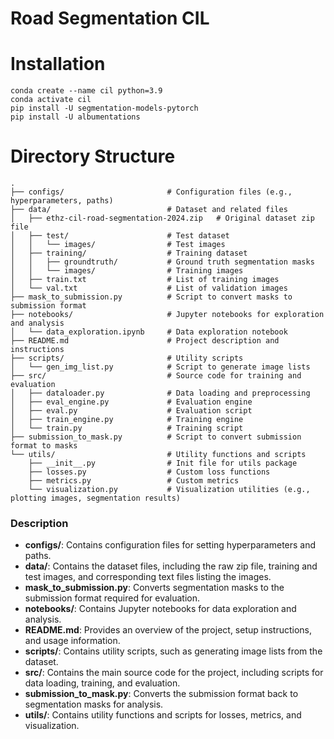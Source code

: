# Road Segmentation CIL

# Installation
```
conda create --name cil python=3.9
conda activate cil
pip install -U segmentation-models-pytorch
pip install -U albumentations
```

# Directory Structure
```
.
├── configs/                       # Configuration files (e.g., hyperparameters, paths)
├── data/                          # Dataset and related files
│   ├── ethz-cil-road-segmentation-2024.zip   # Original dataset zip file
│   ├── test/                      # Test dataset
│   │   └── images/                # Test images
│   ├── training/                  # Training dataset
│   │   ├── groundtruth/           # Ground truth segmentation masks
│   │   └── images/                # Training images
│   ├── train.txt                  # List of training images
│   └── val.txt                    # List of validation images
├── mask_to_submission.py          # Script to convert masks to submission format
├── notebooks/                     # Jupyter notebooks for exploration and analysis
│   └── data_exploration.ipynb     # Data exploration notebook
├── README.md                      # Project description and instructions
├── scripts/                       # Utility scripts
│   └── gen_img_list.py            # Script to generate image lists
├── src/                           # Source code for training and evaluation
│   ├── dataloader.py              # Data loading and preprocessing
│   ├── eval_engine.py             # Evaluation engine
│   ├── eval.py                    # Evaluation script
│   ├── train_engine.py            # Training engine
│   └── train.py                   # Training script
├── submission_to_mask.py          # Script to convert submission format to masks
└── utils/                         # Utility functions and scripts
    ├── __init__.py                # Init file for utils package
    ├── losses.py                  # Custom loss functions
    ├── metrics.py                 # Custom metrics
    └── visualization.py           # Visualization utilities (e.g., plotting images, segmentation results)
```

### Description

- **configs/**: Contains configuration files for setting hyperparameters and paths.
- **data/**: Contains the dataset files, including the raw zip file, training and test images, and corresponding text files listing the images.
- **mask_to_submission.py**: Converts segmentation masks to the submission format required for evaluation.
- **notebooks/**: Contains Jupyter notebooks for data exploration and analysis.
- **README.md**: Provides an overview of the project, setup instructions, and usage information.
- **scripts/**: Contains utility scripts, such as generating image lists from the dataset.
- **src/**: Contains the main source code for the project, including scripts for data loading, training, and evaluation.
- **submission_to_mask.py**: Converts the submission format back to segmentation masks for analysis.
- **utils/**: Contains utility functions and scripts for losses, metrics, and visualization.